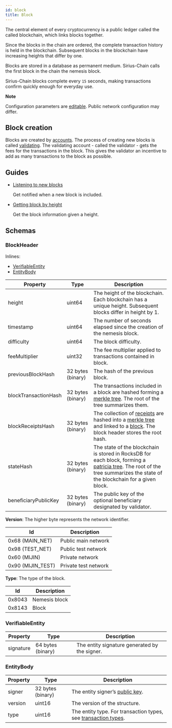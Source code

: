 ```yaml
---
id: block
title: Block
---
```

The central element of every cryptocurrency is a public ledger called the called blockchain, which links blocks together.

Since the blocks in the chain are ordered, the complete transaction history is held in the blockchain. Subsequent blocks in the blockchain have increasing heights that differ by one.

Blocks are stored in a database as permanent medium. Sirius-Chain calls the first block in the chain the nemesis block.

Sirius-Chain blocks complete every `15` seconds, making transactions confirm quickly enough for everyday use.

<div class="info">

**Note**

Configuration parameters are [editable](https://github.com/proximax-storage/catapult-server/blob/master/resources/config-network.properties). Public network configuration may differ.
</div>

## Block creation

Blocks are created by [accounts](../built-in-features/account.md). The process of creating new blocks is called [validating](./validating.md). The validating account - called the validator - gets the fees for the transactions in the block. This gives the validator an incentive to add as many transactions to the block as possible.


## Guides

- [Listening to new blocks](../guides/block/listening-new-blocks.md)

    Get notified when a new block is included.

- [Getting block by height](../guides/block/getting-block-by-height.md)

    Get the block information given a height.

## Schemas

### BlockHeader
Inlines:

- [VerifiableEntity](#verifiableentity)
- [EntityBody](#entitybody)

**Property** | **Type** | **Description**
-------------|----------|----------------
height | uint64 | The height of the blockchain. Each blockchain has a unique height. Subsequent blocks differ in height by 1.
timestamp |	uint64 | The number of seconds elapsed since the creation of the nemesis block.
difficulty | uint64 | The block difficulty.
feeMultiplier | uint32 | The fee multiplier applied to transactions contained in block.
previousBlockHash |	32 bytes (binary) |	The hash of the previous block.
blockTransactionHash | 32 bytes (binary) |	The transactions included in a block are hashed forming a [merkle tree](https://en.wikipedia.org/wiki/Merkle_tree). The root of the tree summarizes them.
blockReceiptsHash | 32 bytes (binary) |	The collection of [receipts](./receipt.md) are hashed into a [merkle tree](https://en.wikipedia.org/wiki/Merkle_tree) and linked to a [block](#). The block header stores the root hash.
stateHash |	32 bytes (binary) |	The state of the blockchain is stored in RocksDB for each block, forming a [patricia tree](https://en.wikipedia.org/wiki/Radix_tree). The root of the tree summarizes the state of the blockchain for a given block.
beneficiaryPublicKey | 32 bytes (binary) | The public key of the optional beneficiary designated by validator.

**Version**: The higher byte represents the network identifier.

**Id** | **Description**
-------|----------------
0x68 (MAIN_NET) | Public main network
0x98 (TEST_NET) | Public test network
0x60 (MIJIN) | Private network
0x90 (MIJIN_TEST) | Private test network

**Type**: The type of the block.

**Id** | **Description**
-------|----------------
0x8043 | Nemesis block
0x8143 | Block

### VerifiableEntity

**Property** | **Type** | **Description**
-------------|----------|----------------
signature | 64 bytes (binary) | The entity signature generated by the signer.

### EntityBody

**Property** | **Type** | **Description**
-------------|----------|----------------
signer | 32 bytes (binary) | The entity signer’s [public key](../built-in-features/account.md).
version | uint16 | The version of the structure.
type | uint16 | The entity type. For transaction types, see [transaction types](./transaction.md#transaction-types).